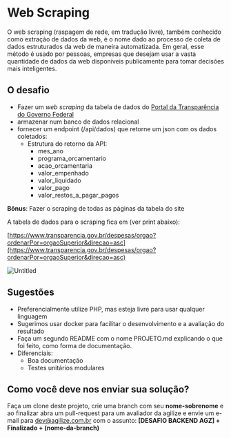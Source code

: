 
# Web Scraping

O web scraping (raspagem de rede, em tradução livre), também conhecido como extração de dados da web,
é o nome dado ao processo de coleta de dados estruturados da web de maneira automatizada. Em geral,
esse método é usado por pessoas, empresas que desejam usar a vasta quantidade de dados da web disponíveis
publicamente para tomar decisões mais inteligentes.

## O desafio

- Fazer um *web scraping* da tabela de dados do [Portal da Transparência do Governo Federal](https://www.transparencia.gov.br/despesas/orgao?ordenarPor=orgaoSuperior&direcao=asc)
- armazenar num banco de dados relacional
- fornecer um endpoint (/api/dados) que retorne um json com os dados coletados:
    - Estrutura do retorno da API:
        - mes_ano
        - programa_orcamentario
        - acao_orcamentaria
        - valor_empenhado
        - valor_liquidado
        - valor_pago
        - valor_restos_a_pagar_pagos

**Bônus**: Fazer o scraping de todas as páginas da tabela do site

A tabela de dados para o scraping fica em (ver print abaixo):

[https://www.transparencia.gov.br/despesas/orgao?ordenarPor=orgaoSuperior&direcao=asc](https://www.transparencia.gov.br/despesas/orgao?ordenarPor=orgaoSuperior&direcao=asc)

![Untitled](https://www.notion.so/image/https%3A%2F%2Fs3-us-west-2.amazonaws.com%2Fsecure.notion-static.com%2F3f510b40-b623-4a19-abfd-bde02ade14bb%2FUntitled.png?table=block&id=fae53644-6d4c-47b0-8697-45ffc3f8be8c&spaceId=53665a91-e421-49de-b437-e4b5018c879a&width=1880&userId=9595c958-022c-4858-8cd0-6e6019d87b83&cache=v2)

## Sugestões

- Preferencialmente utilize PHP, mas esteja livre para usar qualquer linguagem
- Sugerimos usar docker para facilitar o desenvolvimento e a avaliação do resultado
- Faça um segundo README com o nome PROJETO.md explicando o que foi feito, como forma de documentação.
- Diferenciais:
  - Boa documentação
  - Testes unitários modulares

## Como você deve nos enviar sua solução?

Faça um clone deste projeto, crie uma branch com seu **nome-sobrenome** e ao finalizar abra um pull-request para um avaliador da agilize
e envie um e-mail para [dev@agilize.com.br](mailto:dev@agilize.com.br) com o assunto: **[DESAFIO BACKEND AGZ] + Finalizado + (nome-da-branch)**